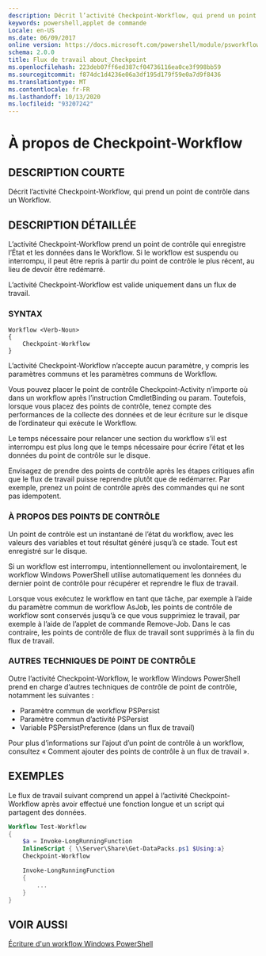 ```yaml
---
description: Décrit l’activité Checkpoint-Workflow, qui prend un point de contrôle dans un Workflow.
keywords: powershell,applet de commande
Locale: en-US
ms.date: 06/09/2017
online version: https://docs.microsoft.com/powershell/module/psworkflow/about/about_checkpoint-workflow?view=powershell-5.1&WT.mc_id=ps-gethelp
schema: 2.0.0
title: Flux de travail about_Checkpoint
ms.openlocfilehash: 223deb07ff6ed387cf04736116ea0ce3f998bb59
ms.sourcegitcommit: f874dc1d4236e06a3df195d179f59e0a7d9f8436
ms.translationtype: MT
ms.contentlocale: fr-FR
ms.lasthandoff: 10/13/2020
ms.locfileid: "93207242"
---
```

# <a name="about-checkpoint-workflow"></a>À propos de Checkpoint-Workflow

## <a name="short-description"></a>DESCRIPTION COURTE
Décrit l’activité Checkpoint-Workflow, qui prend un point de contrôle dans un Workflow.

## <a name="long-description"></a>DESCRIPTION DÉTAILLÉE

L’activité Checkpoint-Workflow prend un point de contrôle qui enregistre l’État et les données dans le Workflow. Si le workflow est suspendu ou interrompu, il peut être repris à partir du point de contrôle le plus récent, au lieu de devoir être redémarré.

L’activité Checkpoint-Workflow est valide uniquement dans un flux de travail.

### <a name="syntax"></a>SYNTAX

```
Workflow <Verb-Noun>
{
    Checkpoint-Workflow
}
```

L’activité Checkpoint-Workflow n’accepte aucun paramètre, y compris les paramètres communs et les paramètres communs de Workflow.

Vous pouvez placer le point de contrôle Checkpoint-Activity n’importe où dans un workflow après l’instruction CmdletBinding ou param. Toutefois, lorsque vous placez des points de contrôle, tenez compte des performances de la collecte des données et de leur écriture sur le disque de l’ordinateur qui exécute le Workflow.

Le temps nécessaire pour relancer une section du workflow s’il est interrompu est plus long que le temps nécessaire pour écrire l’état et les données du point de contrôle sur le disque.

Envisagez de prendre des points de contrôle après les étapes critiques afin que le flux de travail puisse reprendre plutôt que de redémarrer. Par exemple, prenez un point de contrôle après des commandes qui ne sont pas idempotent.

### <a name="about-checkpoints"></a>À PROPOS DES POINTS DE CONTRÔLE

Un point de contrôle est un instantané de l’état du workflow, avec les valeurs des variables et tout résultat généré jusqu’à ce stade. Tout est enregistré sur le disque.

Si un workflow est interrompu, intentionnellement ou involontairement, le workflow Windows PowerShell utilise automatiquement les données du dernier point de contrôle pour récupérer et reprendre le flux de travail.

Lorsque vous exécutez le workflow en tant que tâche, par exemple à l’aide du paramètre commun de workflow AsJob, les points de contrôle de workflow sont conservés jusqu’à ce que vous supprimiez le travail, par exemple à l’aide de l’applet de commande Remove-Job.
Dans le cas contraire, les points de contrôle de flux de travail sont supprimés à la fin du flux de travail.

### <a name="other-checkpointing-techniques"></a>AUTRES TECHNIQUES DE POINT DE CONTRÔLE

Outre l’activité Checkpoint-Workflow, le workflow Windows PowerShell prend en charge d’autres techniques de contrôle de point de contrôle, notamment les suivantes :

- Paramètre commun de workflow PSPersist
- Paramètre commun d’activité PSPersist
- Variable PSPersistPreference (dans un flux de travail)

Pour plus d’informations sur l’ajout d’un point de contrôle à un workflow, consultez « Comment ajouter des points de contrôle à un flux de travail ».

## <a name="examples"></a>EXEMPLES

Le flux de travail suivant comprend un appel à l’activité Checkpoint-Workflow après avoir effectué une fonction longue et un script qui partagent des données.

```powershell
Workflow Test-Workflow
{
    $a = Invoke-LongRunningFunction
    InlineScript { \\Server\Share\Get-DataPacks.ps1 $Using:a}
    Checkpoint-Workflow

    Invoke-LongRunningFunction
    {
        ...
    }
}
```

## <a name="see-also"></a>VOIR AUSSI

[Écriture d'un workflow Windows PowerShell](/previous-versions/powershell/scripting/developer/workflow/writing-a-windows-powershell-workflow)
